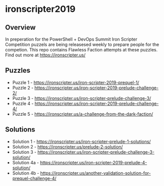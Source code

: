# ironscripter2019

## Overview

In preperation for the PowerShell + DevOps Summit Iron Scripter Competition puzzels are being releasesed weekly to prepare people for the competion. This repo contains Flawless Faction attempts at these puzzles. Find out more at https://ironscripter.us/

## Puzzles

* Puzzle 1 - https://ironscripter.us/iron-scripter-2019-prequel-1/
* Puzzle 2 - https://ironscripter.us/iron-scripter-2019-prelude-challenge-2/
* Puzzle 3 - https://ironscripter.us/iron-scripter-prelude-challenge-3/
* Puzzle 4 - https://ironscripter.us/iron-scripter-2019-prelude-challenge-4/
* Puzzle 5 - https://ironscripter.us/a-challenge-from-the-dark-faction/

## Solutions

* Solution 1 - https://ironscripter.us/iron-scripter-prelude-1-solutions/
* Solution 2 - https://ironscripter.us/prelude-2-solution/
* Solution 3 - https://ironscripter.us/iron-scripter-prelude-challenge-3-solution/
* Solution 4a - https://ironscripter.us/iron-scripter-2019-prelude-4-solution/
* Solution 4b - https://ironscripter.us/another-validation-solution-for-prequel-challenge-4/